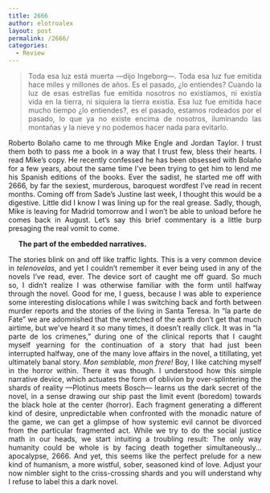 ```yaml
---
title: 2666
author: elotroalex
layout: post
permalink: /2666/
categories:
  - Review
---
```

> <p style="text-align: justify;">
>   Toda esa luz está muerta —dijo Ingeborg—. Toda esa luz fue emitida hace miles y millones de años. Es el pasado, ¿lo entiendes? Cuando la luz de esas estrellas fue emitida nosotros no existíamos, ni existía vida en la tierra, ni siquiera la tierra existía. Esa luz fue emitida hace mucho tiempo ¿lo entiendes?, es el pasado, estamos rodeados por el pasado, lo que ya no existe encima de nosotros, iluminando las montañas y la nieve y no podemos hacer nada para evitarlo.
> </p>

<p style="text-align: justify;">
  Roberto Bolaño came to me through Mike Engle and Jordan Taylor. I trust them both to pass me a book in a way that I trust few, bless their hearts. I read Mike&#8217;s copy. He recently confessed he has been obsessed with Bolaño for a few years, about the same time I&#8217;ve been trying to get him to lend me his Spanish editions of the books. Ever the sadist, he started me off with 2666, by far the sexiest, murderous, baroquest wordfest I&#8217;ve read in recent months. Coming off from Sade&#8217;s Justine last week, I thought this would be a digestive. Little did I know I was lining up for the real grease. Sadly, though, Mike is leaving for Madrid tomorrow and I won&#8217;t be able to unload before he comes back in August. Let&#8217;s say this brief commentary is a little burp presaging the real vomit to come.
</p>

<img style="margin: 10px;" alt="" src="http://i1.wp.com/elotroalex.files.wordpress.com/2009/05/050909_1033_26661.jpg?resize=179%2C275" align="left" data-recalc-dims="1" />**The part of the embedded narratives.**

<p style="text-align: justify;">
  The stories blink on and off like traffic lights. This is a very common device in <em>telenovelas</em>, and yet I couldn&#8217;t remember it ever being used in any of the novels I&#8217;ve read, ever. The device sort of caught me off guard. So much so, I didn&#8217;t realize I was otherwise familiar with the form until halfway through the novel. Good for me, I guess, because I was able to experience some interesting dislocations while I was switching back and forth between murder reports and the stories of the living in Santa Teresa. In &#8220;la parte de Fate&#8221; we are adomnished that the wretched of the earth don&#8217;t get that much airtime, but we&#8217;ve heard it so many times, it doesn&#8217;t really click. It was in &#8220;la parte de los crimenes,&#8221; during one of the clinical reports that I caught myself yearning for the continuation of a story that had just been interrupted halfway, one of the many love affairs in the novel, a titillating, yet ultimately banal story. <em>Mon semblable, mon frere!</em> Boy, I like catching myself in the horror within. There it was though. I understood how this simple narrative device, which actuates the form of oblivion by over-splintering the shards of reality —Plotinus meets Bosch— learns us the dark secret of the novel, in a sense drawing our ship past the limit event (boredom) towards the black hole at the center (horror). Each fragment generating a different kind of desire, unpredictable when confronted with the monadic nature of the game, we can get a glimpse of how systemic evil cannot be divorced from the particular fragmented act. While we try to do the social justice math in our heads, we start intuiting a troubling result: The only way humanity could be whole is by facing death together simultaneously… apocalypse, 2666. And yet, this seems like the perfect prelude for a new kind of humanism, a more wistful, sober, seasoned kind of love. Adjust your now nimbler sight to the criss-crossing shards and you will understand why I refuse to label this a dark novel.
</p>